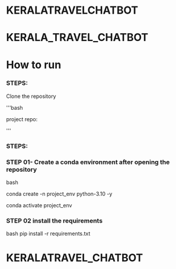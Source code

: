 # KERALATRAVELCHATBOT

# KERALA_TRAVEL_CHATBOT


# How to run
### STEPS:

Clone the repository

'''bash

project repo:

'''
### STEPS:


### STEP 01- Create a conda environment after opening the repository


bash

conda create -n project_env python-3.10 -y



conda activate project_env



### STEP 02 install the requirements

bash
 pip install -r requirements.txt
# KERALATRAVEL_CHATBOT
